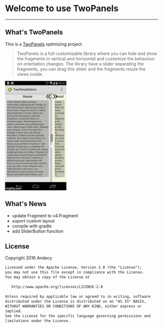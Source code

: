 # Welcome to use TwoPanels
------

## What's TwoPanels
This is a [TwoPanels](https://github.com/DesarrolloAntonio/TwoPanels) optimizing project
> TwoPanels is a full customizable library where you can hide and show the fragments in vertical and horizontal and customize the behaviour on orientation changes. The library have a slider separating the fragments, you can drag this slider and the fragments resize the views inside.

![Logo](twoPanelsExample/image.gif)

[<i class="icon-renren icon-2x"></i>](http://fortawesome.github.io)

## What's News
* update Fragment to v4.Fragment
* suport custom layout
* compile with gradle
* add SliderButton function

## License
Copyright 2016 Andecy

    Licensed under the Apache License, Version 2.0 (the "License");
    you may not use this file except in compliance with the License.
    You may obtain a copy of the License at

       http://www.apache.org/licenses/LICENSE-2.0

    Unless required by applicable law or agreed to in writing, software
    distributed under the License is distributed on an "AS IS" BASIS,
    WITHOUT WARRANTIES OR CONDITIONS OF ANY KIND, either express or implied.
    See the License for the specific language governing permissions and
    limitations under the License.


